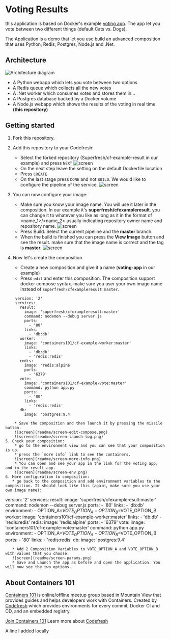 

Voting Results
==============

this application is based on Docker's example [voting app](https://github.com/docker/example-voting-app). The app let you vote between two different things (default Cats vs. Dogs). 

The Application is a demo that let you use build an advanced composition that uses Python, Redis, Postgres, Node.js and .Net.

Architecture
-----

![Architecture diagram](readme/architecture.png)

* A Python webapp which lets you vote between two options
* A Redis queue which collects all the new votes
* A .Net worker which consumes votes and stores them in…
* A Postgres database backed by a Docker volume
* A Node.js webapp which shows the results of the voting in real time **(this repository)**

Getting started
---------------

1. Fork this repository. 
2. Add this repository to your Codefresh:
    * Select the forked repository (Superfresh/cf-example-result in our example) and press `NEXT`
    ![screen](readme/screen-select-repo.png)
    * On the next step leave the setting on the default Dockerfile location
    * Press `CREATE`
    * On the last stage press `DONE` and not `BUILD`. We would like to configure the pipeline of the service.
    ![screen](readme/screen-finish-add.png)

3. You can now configure your image:
    * Make sure you know your image name. You will use it later in the composition. In our example it's **superfresh/cfexampleresult**. you can change it to whatever you like as long as it in the format of <name_1>/<name_2> usually indicating repository owner name and repository name. 
    ![screen](readme/screen-image-name.png)
    * Press Build. Select the current pipeline and the **master** branch.
    * When the build is finished you can press the **View Image** button and see the result. make sure that the image name is correct and the tag is **master**.
    ![screen](readme/screen-image-final.png)
4. Now let's create the composition
    * Create a new composition and give it a name (**voting-app** in our example)
    * Press `edit` and enter this composition. The composition support docker compose syntax. make sure you user your own image name instead of `superfresh/cfexampleresult:master`.
    
   ```
    version: '2'
    services:
      result:
        image: 'superfresh/cfexampleresult:master'
        command: nodemon --debug server.js
        ports:
          - '80'
        links:
          - 'db:db'
      worker:
        image: 'containers101/cf-example-worker:master'
        links:
          - 'db:db'
          - 'redis:redis'
      redis:
        image: 'redis:alpine'
        ports:
          - '6379'
      vote:
        image: 'containers101/cf-example-vote:master'
        command: python app.py
        ports:
          - '80'
        links:
          - 'redis:redis'
      db:
        image: 'postgres:9.4'
```
    * Save the composition and then launch it by pressing the missile button.
    ![screen](readme/screen-edit-compose.png)
    ![screen](readme/screen-launch-log.png)
5. Check your composition:
    * go to the environment view and you can see that your composition is up.
    * press the `more info` link to see the containers.
    ![screen](readme/screen-more-info.png)
    * You can open and see your app in the link for the voting app, and in the result app. 
    ![screen](readme/screen-env.png)
6. More configuration to composition:
   * go back to the composition and add environment variables to the composition. It should look like this (again, make sure you use your own image name):
   ```
   version: '2'
   services:
     result:
       image: 'superfresh/cfexampleresult:master'
       command: nodemon --debug server.js
       ports:
         - '80'
       links:
         - 'db:db'
       environment:
         - OPTION_A=$VOTE_OPTION_A
         - OPTION_B=$VOTE_OPTION_B
     worker:
       image: 'containers101/cf-example-worker:master'
       links:
         - 'db:db'
         - 'redis:redis'
     redis:
       image: 'redis:alpine'
       ports:
         - '6379'
     vote:
       image: 'containers101/cf-example-vote:master'
       command: python app.py
       environment:
         - OPTION_A=$VOTE_OPTION_A
         - OPTION_B=$VOTE_OPTION_B
       ports:
         - '80'
       links:
         - 'redis:redis'
     db:
       image: 'postgres:9.4'
```
   * Add 2 Composition Variables to VOTE_OPTION_A and VOTE_OPTION_B with values that you choose.
   ![screen](readme/screen-params.png)
   * Save and Launch the app as before and open the application. You will now see the two options.
```

## About Containers 101

[Containers 101](https://www.meetup.com/Containers-101-meetup/) is online/offline meetup group based in Mountain View that provides guides and helps developers work with Containers. Created by [Codefresh](https://codefresh.io/) which provides environments for every commit, Docker CI and CD, and an embedded registry. 

[Join Containers 101](https://www.meetup.com/Containers-101-meetup/)
Learn more about [Codefresh](https://codefresh.io/)

A line I added locally
